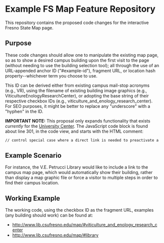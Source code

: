 # Example FS Map Feature Repository
This repository contains the proposed code changes for the interactive Fresno State Map page. 

## Purpose
These code changes should allow one to manipulate the existing map page, so as to show a desired campus building upon the first visit to the page (without needing to use the building selection tool); all through the use of an URL-appended anchor ID ("#example-id"), fragment URL, or location hash property--whichever term you choose to use. 

This ID can be derived either from existing campus mail-stop acronyms (e.g., VR), using the filename of existing building image graphics (e.g., ViticultureEnologyResearchCenter), or adopting the base string of their respective checkbox IDs (e.g., viticulture_and_enology_research_center). For SEO purposes, it might be better to replace any "underscore" with a "hyphen" in the ID.

__IMPORTANT NOTE:__ This proposal only expands functionality that exists *currently* for the [University Center](https://www.fresnostate.edu/map/#universitycenter). The JavaScript code block is found about line 301, in the code view, and starts with the HTML comment: 
```html
// control special case where a direct link is needed to preactivate a set of map items
```

## Example Scenario
For instance, the V.E. Petrucci Library would like to include a link to the campus map page, which would automatically show their building, rather than display a map graphic file or force a visitor to multiple steps in order to find their campus location.

## Working Example
The working code, using the checkbox ID as the fragment URL, examples (any building should work) can be found at: 
- http://www.lib.csufresno.edu/map/#viticulture_and_enology_research_center
- http://www.lib.csufresno.edu/map/#library
